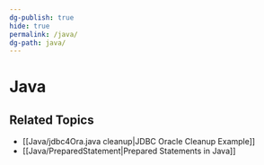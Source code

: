 ```yaml
---
dg-publish: true
hide: true
permalink: /java/
dg-path: java/
---
```


# Java

## Related Topics
- [[Java/jdbc4Ora.java cleanup|JDBC Oracle Cleanup Example]]
- [[Java/PreparedStatement|Prepared Statements in Java]]
